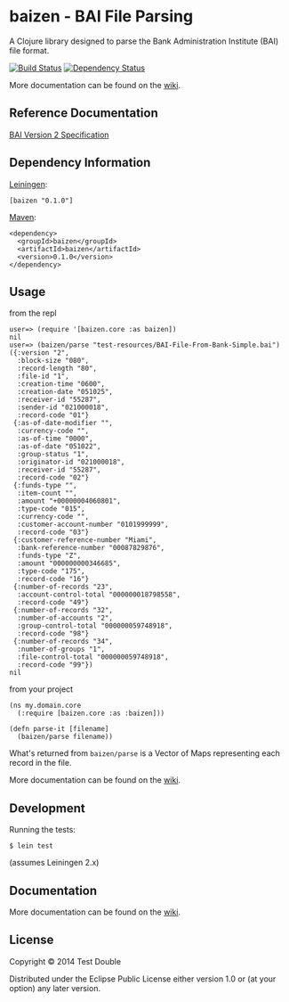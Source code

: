 # baizen - BAI File Parsing

A Clojure library designed to parse the Bank Administration Institute (BAI) file format.

[![Build Status](https://travis-ci.org/testdouble/baizen.png?branch=master)](https://travis-ci.org/testdouble/baizen)
[![Dependency Status](https://www.versioneye.com/user/projects/52fcfed1ec1375683f00013a/badge.png)](https://www.versioneye.com/user/projects/52fcfed1ec1375683f00013a)

More documentation can be found on the [wiki](https://github.com/testdouble/baizen/wiki).

## Reference Documentation

[BAI Version 2 Specification](http://www.bai.org/Libraries/Site-General-Downloads/Cash_Management_2005.sflb.ashx)

## Dependency Information

[Leiningen](https://github.com/technomancy/leiningen/):

```
[baizen "0.1.0"]
```

[Maven](http://maven.apache.org/):

```
<dependency>
  <groupId>baizen</groupId>
  <artifactId>baizen</artifactId>
  <version>0.1.0</version>
</dependency>
```

## Usage

from the repl

```
user=> (require '[baizen.core :as baizen])
nil
user=> (baizen/parse "test-resources/BAI-File-From-Bank-Simple.bai")
({:version "2",
  :block-size "080",
  :record-length "80",
  :file-id "1",
  :creation-time "0600",
  :creation-date "051025",
  :receiver-id "55287",
  :sender-id "021000018",
  :record-code "01"}
 {:as-of-date-modifier "",
  :currency-code "",
  :as-of-time "0000",
  :as-of-date "051022",
  :group-status "1",
  :originator-id "021000018",
  :receiver-id "55287",
  :record-code "02"}
 {:funds-type "",
  :item-count "",
  :amount "+00000004060801",
  :type-code "015",
  :currency-code "",
  :customer-account-number "0101999999",
  :record-code "03"}
 {:customer-reference-number "Miami",
  :bank-reference-number "00087829876",
  :funds-type "Z",
  :amount "000000000346685",
  :type-code "175",
  :record-code "16"}
 {:number-of-records "23",
  :account-control-total "000000018798558",
  :record-code "49"}
 {:number-of-records "32",
  :number-of-accounts "2",
  :group-control-total "000000059748918",
  :record-code "98"}
 {:number-of-records "34",
  :number-of-groups "1",
  :file-control-total "000000059748918",
  :record-code "99"})
nil
```

from your project

```
(ns my.domain.core
  (:require [baizen.core :as :baizen]))
  
(defn parse-it [filename]
  (baizen/parse filename))
```

What's returned from `baizen/parse` is a Vector of Maps representing
each record in the file.

More documentation can be found on the
[wiki](https://github.com/testdouble/baizen/wiki).

## Development

Running the tests:

```
$ lein test
```

(assumes Leiningen 2.x)

## Documentation

More documentation can be found on the [wiki](https://github.com/testdouble/baizen/wiki).

## License

Copyright © 2014 Test Double

Distributed under the Eclipse Public License either version 1.0 or (at
your option) any later version.
